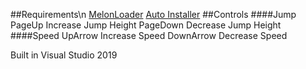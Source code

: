 ##Requirements\n
[MelonLoader](https://github.com/HerpDerpinstine/MelonLoader)
[Auto Installer](https://github.com/Slaynash/MelonLoaderAutoInstaller)
##Controls
####Jump
PageUp Increase Jump Height
PageDown Decrease Jump Height
####Speed
UpArrow Increase Speed
DownArrow Decrease Speed


Built in Visual Studio 2019

